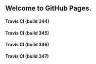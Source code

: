 ## Welcome to GitHub Pages.

#### Travis CI (build 344)

#### Travis CI (build 345)

#### Travis CI (build 346)

#### Travis CI (build 347)
